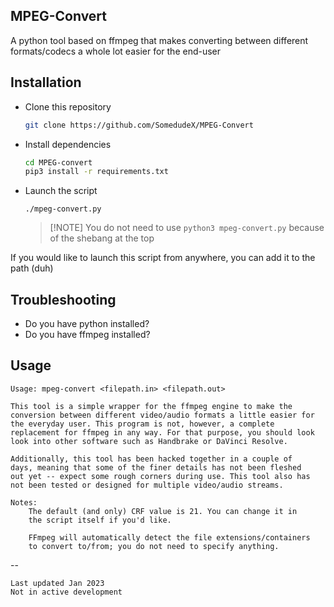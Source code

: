 ## MPEG-Convert
A python tool based on ffmpeg that makes converting between different formats/codecs a whole lot easier for the end-user

## Installation
* Clone this repository
  ```bash
  git clone https://github.com/SomedudeX/MPEG-Convert
  ```
* Install dependencies
  ```bash
  cd MPEG-convert
  pip3 install -r requirements.txt
  ```
* Launch the script
  ```
  ./mpeg-convert.py
  ```
  > [!NOTE] You do not need to use `python3 mpeg-convert.py` because of the shebang at the top

If you would like to launch this script from anywhere, you can add it to the path (duh)

## Troubleshooting

* Do you have python installed?
* Do you have ffmpeg installed?

## Usage
```
Usage: mpeg-convert <filepath.in> <filepath.out>

This tool is a simple wrapper for the ffmpeg engine to make the
conversion between different video/audio formats a little easier for
the everyday user. This program is not, however, a complete
replacement for ffmpeg in any way. For that purpose, you should look
look into other software such as Handbrake or DaVinci Resolve.

Additionally, this tool has been hacked together in a couple of
days, meaning that some of the finer details has not been fleshed
out yet -- expect some rough corners during use. This tool also has
not been tested or designed for multiple video/audio streams.

Notes:
    The default (and only) CRF value is 21. You can change it in
    the script itself if you'd like.

    FFmpeg will automatically detect the file extensions/containers
    to convert to/from; you do not need to specify anything.
```
--
```
Last updated Jan 2023
Not in active development
```
